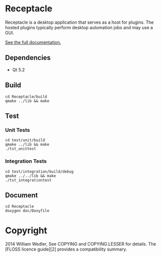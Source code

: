 
Receptacle
=========

Receptacle is a desktop application that serves as a host for plugins. The hosted plugins typically perform desktop automation jobs and may use a GUI.

[See the full documentation.][1] 

## Dependencies

 - Qt 5.2

## Build
    
    cd Receptacle/build
    qmake ../lib && make

## Test

### Unit Tests

    cd test/unit/build
    qmake ../lib && make
    ./tst_unittest

### Integration Tests

    cd test/integration/build/debug
    qmake ../../lib && make
    ./tst_integrationtest
    
## Document

    cd Receptacle
    doxygen doc/Doxyfile


# Copyright

2014 William Wedler, See COPYING and COPYING.LESSER for details. The [FLOSS licence guide][2] provides a compatibility summary.


  [1]: http://zflat.github.io/Receptacle/
